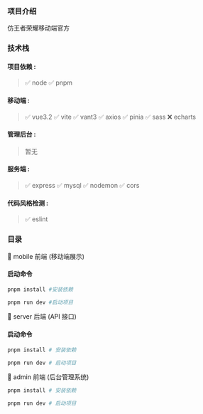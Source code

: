 ### 项目介绍

仿王者荣耀移动端官方

### 技术栈

#### 项目依赖 :

> ✅ node ✅ pnpm

#### 移动端 :

> ✅ vue3.2 ✅ vite ✅ vant3 ✅ axios ✅ pinia ✅ sass ❌ echarts

#### 管理后台 :

> 暂无

#### 服务端 :

> ✅ express ✅ mysql ✅ nodemon ✅ cors

#### 代码风格检测 :

> ✅ eslint

### 目录

🚀 mobile 前端 (移动端展示)

#### 启动命令

```sh
pnpm install #安装依赖
```

```sh
pnpm run dev #启动项目
```

🚀 server 后端 (API 接口)

#### 启动命令

```sh
pnpm install # 安装依赖 
```

```sh
pnpm run dev # 启动项目 
```

🚀 admin 前端 (后台管理系统)

```sh
pnpm install # 安装依赖 
```

```sh
pnpm run dev # 启动项目 
```

